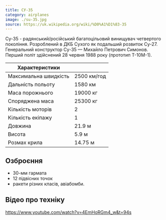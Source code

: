 ```yaml
---
title: СУ-35
category: airplanes
image: ./su-35.jpg
source: https://uk.wikipedia.org/wiki/%D0%A1%D1%83-35
---
```


Су-35 - радянський/російський багатоцільовий винищувач четвертого покоління. Розроблений в ДКБ Сухого як подальший розвиток Су-27. Генеральний конструктор Су-35 — Михайло Петрович Симонов. Перший політ здійснений 28 червня 1988 року (прототип Т-10М-1).

| Характеристики        |             |
| --------------------- | ----------- |
| Максимальна швидкість | 2500 км/год |
| Дальність польоту     | 1580 км     |
| Маса порожнього       | 19000 кг    |
| Споряджена маса       | 25300 кг    |
| Кількість моторів     | 2           |
| Кількість екіпажу     | 1           |
| Довжина               | 21.9 м      |
| Висота                | 5.9 м       |
| Розмах крила          | 14.75 м     |

## Озброєння
-   30-мм гармата
-   12 підвісних точок
-   ракети різних класів, авіабомби.

## Відео про техніку

https://www.youtube.com/watch?v=4EmHoRGm4_w&t=94s
